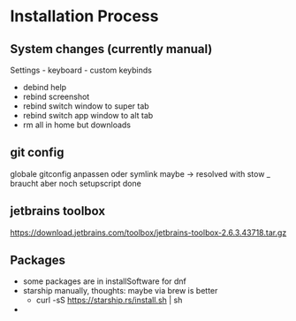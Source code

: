 # Installation Process

## System changes (currently manual)

Settings - keyboard - custom keybinds 
- debind help 
- rebind screenshot
- rebind switch window to super tab
- rebind switch app window to alt tab
- rm all in home but downloads

## git config
globale gitconfig anpassen oder symlink maybe
-> resolved with stow _ braucht aber noch setupscript
done

## jetbrains toolbox
https://download.jetbrains.com/toolbox/jetbrains-toolbox-2.6.3.43718.tar.gz

## Packages

- some packages are in installSoftware for dnf
- starship manually, thoughts: maybe via brew is better
    - curl -sS https://starship.rs/install.sh | sh
- 
